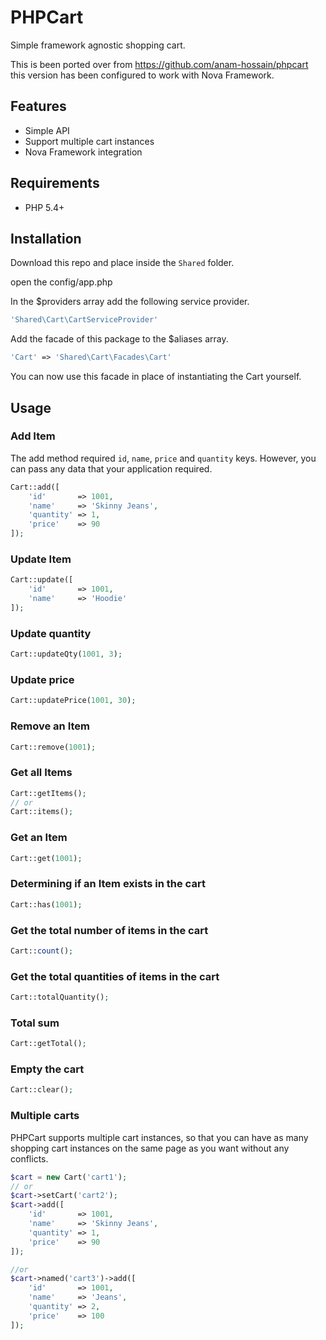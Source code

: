 # PHPCart
Simple framework agnostic shopping cart.

This is been ported over from https://github.com/anam-hossain/phpcart this version has been configured to work with Nova Framework.

## Features

- Simple API
- Support multiple cart instances
- Nova Framework integration

## Requirements

- PHP 5.4+

## Installation
Download this repo and place inside the `Shared` folder.

open the config/app.php

In the $providers array add the following service provider.

```php
'Shared\Cart\CartServiceProvider'
```

Add the facade of this package to the $aliases array.

```php
'Cart' => 'Shared\Cart\Facades\Cart'
```

You can now use this facade in place of instantiating the Cart yourself.

## Usage

### Add Item

The add method required `id`, `name`, `price` and `quantity` keys. However, you can pass any data that your application required.

```php
Cart::add([
    'id'       => 1001,
    'name'     => 'Skinny Jeans',
    'quantity' => 1,
    'price'    => 90
]);
```

### Update Item


```php
Cart::update([
    'id'       => 1001,
    'name'     => 'Hoodie'
]);
```

### Update quantity


```php
Cart::updateQty(1001, 3);
```

### Update price

```php
Cart::updatePrice(1001, 30);
```

### Remove an Item

```php
Cart::remove(1001);
```

### Get all Items

```php
Cart::getItems();
// or
Cart::items();
```

### Get an Item

```php
Cart::get(1001);
```

### Determining if an Item exists in the cart

```php
Cart::has(1001);
```

### Get the total number of items in the cart

```php
Cart::count();
```

### Get the total quantities of items in the cart

```php
Cart::totalQuantity();
```

### Total sum

```php
Cart::getTotal();
```

### Empty the cart

```php
Cart::clear();
```

### Multiple carts

PHPCart supports multiple cart instances, so that you can have as many shopping cart instances on the same page as you want without any conflicts.

```php
$cart = new Cart('cart1');
// or
$cart->setCart('cart2');
$cart->add([
    'id'       => 1001,
    'name'     => 'Skinny Jeans',
    'quantity' => 1,
    'price'    => 90
]);

//or
$cart->named('cart3')->add([
    'id'       => 1001,
    'name'     => 'Jeans',
    'quantity' => 2,
    'price'    => 100
]);
```
